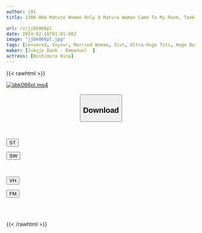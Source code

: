 ```yaml
---
author: j91
title: JJBK-066 Mature Women Only A Mature Woman Came To My Room, Took Home A Voyeur, And Went On To Release The AV 64. A Young Man Who Was Melted Down By Her Huge Breasts And Marshmallow Breasts. Mayu / K Cup / 35 Years Old / Sexual Treatment That Squeezes Out Every Drop Of Sperm From Her Huge Breasts. Wife Saori/I Cup/33 Years Old/A Serious Looking Wife Who Encourages Ejaculation With Marshmallow Breasts

url: /v/jjbk066pl
date: 2024-02-16T01:01:00Z
image: "jjbk066pl.jpg"
tags: [Censored, Voyeur, Married Woman, Slut, Ultra-Huge Tits, Huge Butt	]
maker: [Jukujo Bank - Emmanuel  ]
actress: [Nishimura Nina]
---
```



{{< rawhtml >}}

<div class="video" data-videoid="dKParLPWxZC13Q">
    <a href="javascript:;">
        <img src="/v/jjbk066pl/jjbk066pl.jpg" width="WIDTH" height="HEIGHT" alt="jjbk066pl.mp4" loading="lazy">
    </a>
</div>

<script type="text/javascript" src="https://j91.asia/asset/on-demand-st.js"></script>

<br>
  <link rel="stylesheet" href="https://j91.asia/asset/bs5.css">
  
  <center>
  <button class="btn btn-primary" type="button" data-bs-toggle="collapse" data-bs-target=".multi-collapse" aria-expanded="false" aria-controls="multiCollapseExample1 multiCollapseExample2"><h2>Download</h2></button></center>
</p>
<div class="row">
  <div class="col">
    <div class="collapse multi-collapse" id="multiCollapseExample1">
      <div class="card card-body">
	      	      <br>
<div class="buttons">  
<p><a href="https://streamtape.to/v/dKParLPWxZC13Q" target="_blank"><button class="btn-hover color-3"><i class="fa fa-download"></i> ST</button></a></p>
<p><a href="https://cdnwish.com/sh24ycxc9lsd" target="_blank"><button class="btn-hover color-2"><i class="fa fa-download"></i> SW</button></a></p></div>
    </div>
  </div>
</div>
  <div class="col">
    <div class="collapse multi-collapse" id="multiCollapseExample2">
      <div class="card card-body">
	      <br>
<div class="buttons">
<p><a href="https://vidhidepro.com/f/x5y0jg4l44zg"><button class="btn-hover color-9"><i class="fa fa-download"></i> VH</button></a></p>
<p><a href="https://filemoon.sx/d/894g1mwopjk0/JJBK-066.mp4"><button class="btn-hover color-8"><i class="fa fa-download"></i> FM</button></a></p></div>
<br><br>
      </div>
    </div>
  </div>
</div>

{{< /rawhtml >}}